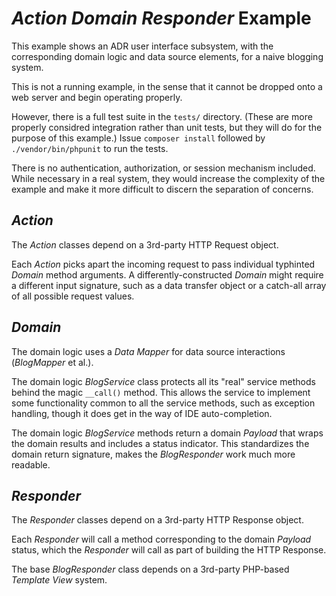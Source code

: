 # _Action Domain Responder_ Example

This example shows an ADR user interface subsystem, with the corresponding domain logic and data source elements, for a naive blogging system.

This is not a running example, in the sense that it cannot be dropped onto a web server and begin operating properly.

However, there is a full test suite in the `tests/` directory. (These are more properly considred integration rather than unit tests, but they will do for the purpose of this example.)  Issue `composer install` followed by `./vendor/bin/phpunit` to run the tests.

There is no authentication, authorization, or session mechanism included. While necessary in a real system, they would increase the complexity of the example and make it more difficult to discern the separation of concerns.

## _Action_

The _Action_ classes depend on a 3rd-party HTTP Request object.

Each _Action_ picks apart the incoming request to pass individual typhinted _Domain_ method arguments. A differently-constructed _Domain_ might require a different input signature, such as a data transfer object or a catch-all array of all possible request values.

## _Domain_

The domain logic uses a _Data Mapper_ for data source interactions (_BlogMapper_ et al.).

The domain logic _BlogService_ class protects all its "real" service methods behind the magic `__call()` method. This allows the service to implement some functionality common to all the service methods, such as exception handling, though it does get in the way of IDE auto-completion.

The domain logic _BlogService_ methods return a domain _Payload_ that wraps the domain results and includes a status indicator. This standardizes the domain return signature, makes the _BlogResponder_ work much more readable.

## _Responder_

The _Responder_ classes depend on a 3rd-party HTTP Response object.

Each _Responder_ will call a method corresponding to the domain _Payload_ status, which the _Responder_ will call as part of building the HTTP Response.

The base _BlogResponder_ class depends on a 3rd-party PHP-based _Template View_ system.
